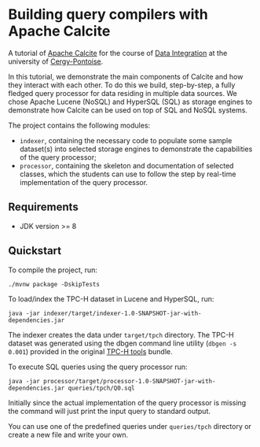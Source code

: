 <!--
{% comment %}
Licensed to the Apache Software Foundation (ASF) under one or more
contributor license agreements.  See the NOTICE file distributed with
this work for additional information regarding copyright ownership.
The ASF licenses this file to you under the Apache License, Version 2.0
(the "License"); you may not use this file except in compliance with
the License.  You may obtain a copy of the License at

http://www.apache.org/licenses/LICENSE-2.0

Unless required by applicable law or agreed to in writing, software
distributed under the License is distributed on an "AS IS" BASIS,
WITHOUT WARRANTIES OR CONDITIONS OF ANY KIND, either express or implied.
See the License for the specific language governing permissions and
limitations under the License.
{% endcomment %}
-->
# Building query compilers with Apache Calcite

A tutorial of [Apache Calcite]((http://calcite.apache.org))
for the course of [Data Integration](https://depinfo.u-cergy.fr/~vodislav/Master/IED/) at the
university of [Cergy-Pontoise](https://www.cyu.fr/).

In this tutorial, we demonstrate the main components of Calcite and how they interact with each
other. To do this we build, step-by-step, a fully fledged query processor for data residing
in multiple data sources. We chose Apache Lucene (NoSQL) and HyperSQL (SQL) as storage engines to
demonstrate how Calcite can be used on top of SQL and NoSQL systems.

The project contains the following modules:
* `indexer`, containing the necessary code to populate some sample dataset(s) into selected storage
engines to demonstrate the capabilities of the query processor;
* `processor`, containing the skeleton and documentation of selected classes, which the students can
use to follow the step by real-time implementation of the query processor.

## Requirements

* JDK version >= 8

## Quickstart

To compile the project, run:

    ./mvnw package -DskipTests 

To load/index the TPC-H dataset in Lucene and HyperSQL, run:

    java -jar indexer/target/indexer-1.0-SNAPSHOT-jar-with-dependencies.jar
    
The indexer creates the data under `target/tpch` directory. The TPC-H dataset was generated using
the dbgen command line utility (`dbgen -s 0.001`) provided in the original
[TPC-H tools](http://www.tpc.org/tpc_documents_current_versions/current_specifications5.asp) bundle.

To execute SQL queries using the query processor run: 

    java -jar processor/target/processor-1.0-SNAPSHOT-jar-with-dependencies.jar queries/tpch/Q0.sql

Initially since the actual implementation of the query processor is missing the command will just
print the input query to standard output.

You can use one of the predefined queries under `queries/tpch` directory or create a new file
and write your own.
